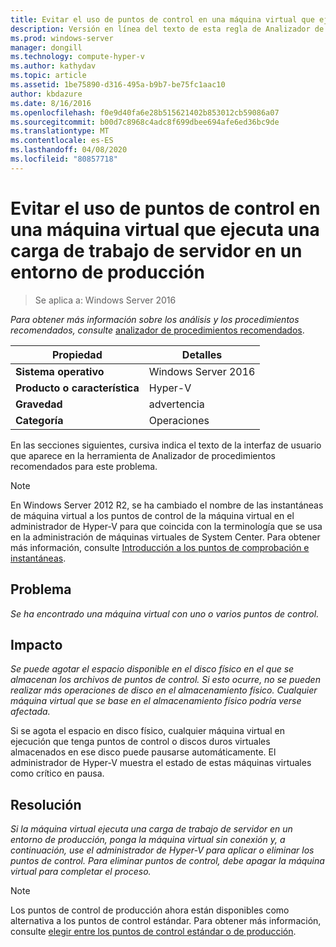 ```yaml
---
title: Evitar el uso de puntos de control en una máquina virtual que ejecuta una carga de trabajo de servidor en un entorno de producción
description: Versión en línea del texto de esta regla de Analizador de procedimientos recomendados.
ms.prod: windows-server
manager: dongill
ms.technology: compute-hyper-v
ms.author: kathydav
ms.topic: article
ms.assetid: 1be75890-d316-495a-b9b7-be75fc1aac10
author: kbdazure
ms.date: 8/16/2016
ms.openlocfilehash: f0e9d40fa6e28b515621402b853012cb59086a07
ms.sourcegitcommit: b00d7c8968c4adc8f699dbee694afe6ed36bc9de
ms.translationtype: MT
ms.contentlocale: es-ES
ms.lasthandoff: 04/08/2020
ms.locfileid: "80857718"
---
```

# <a name="avoid-using-checkpoints-on-a-virtual-machine-that-runs-a-server-workload-in-a-production-environment"></a>Evitar el uso de puntos de control en una máquina virtual que ejecuta una carga de trabajo de servidor en un entorno de producción

>Se aplica a: Windows Server 2016


  
*Para obtener más información sobre los análisis y los procedimientos recomendados, consulte* [analizador de procedimientos recomendados](https://go.microsoft.com/fwlink/?LinkId=122786).  
  
|Propiedad|Detalles|  
|-|-|  
|**Sistema operativo**|Windows Server 2016|  
|**Producto o característica**|Hyper-V|  
|**Gravedad**|advertencia|  
|**Categoría**|Operaciones|  

En las secciones siguientes, cursiva indica el texto de la interfaz de usuario que aparece en la herramienta de Analizador de procedimientos recomendados para este problema.

> [!NOTE]  
> En Windows Server 2012 R2, se ha cambiado el nombre de las instantáneas de máquina virtual a los puntos de control de la máquina virtual en el administrador de Hyper-V para que coincida con la terminología que se usa en la administración de máquinas virtuales de System Center. Para obtener más información, consulte [Introducción a los puntos de comprobación e instantáneas](https://technet.microsoft.com/library/dn818483.aspx).  
  
## <a name="issue"></a>Problema  
  
*Se ha encontrado una máquina virtual con uno o varios puntos de control.*  
  
## <a name="impact"></a>Impacto  
  
*Se puede agotar el espacio disponible en el disco físico en el que se almacenan los archivos de puntos de control. Si esto ocurre, no se pueden realizar más operaciones de disco en el almacenamiento físico. Cualquier máquina virtual que se base en el almacenamiento físico podría verse afectada.*  
  
Si se agota el espacio en disco físico, cualquier máquina virtual en ejecución que tenga puntos de control o discos duros virtuales almacenados en ese disco puede pausarse automáticamente. El administrador de Hyper-V muestra el estado de estas máquinas virtuales como crítico en pausa.  
  
## <a name="resolution"></a>Resolución  
  
*Si la máquina virtual ejecuta una carga de trabajo de servidor en un entorno de producción, ponga la máquina virtual sin conexión y, a continuación, use el administrador de Hyper-V para aplicar o eliminar los puntos de control. Para eliminar puntos de control, debe apagar la máquina virtual para completar el proceso.*  
  
> [!NOTE]  
> Los puntos de control de producción ahora están disponibles como alternativa a los puntos de control estándar. Para obtener más información, consulte [elegir entre los puntos de control estándar o de producción](../manage/Choose-between-standard-or-production-checkpoints-in-Hyper-V.md).  
  


